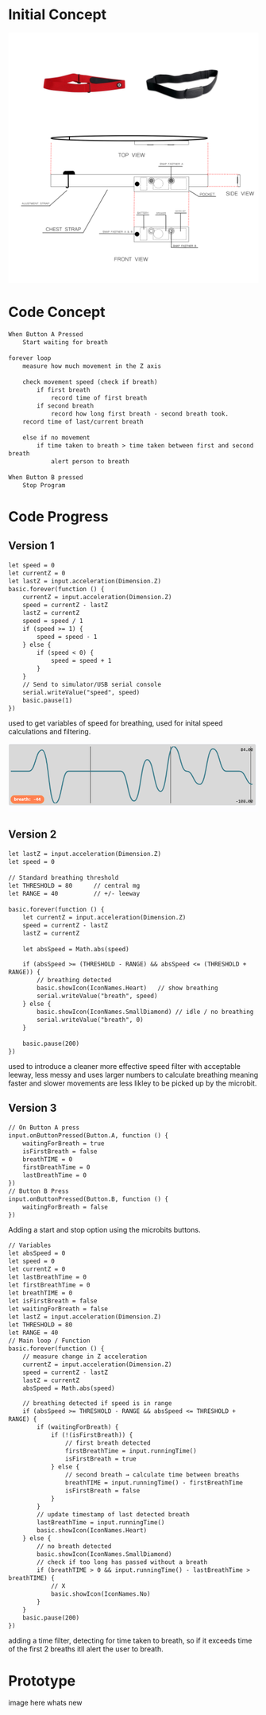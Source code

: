 # Initial Concept
![Inital Concept Sketch](./Images/BreathReminderDrawing.png)

# Code Concept
```
When Button A Pressed
    Start waiting for breath

forever loop
    measure how much movement in the Z axis

    check movement speed (check if breath)
        if first breath
            record time of first breath
        if second breath
            record how long first breath - second breath took.
    record time of last/current breath

    else if no movement
        if time taken to breath > time taken between first and second breath
            alert person to breath

When Button B pressed
    Stop Program
```



# Code Progress
## Version 1
```
let speed = 0
let currentZ = 0
let lastZ = input.acceleration(Dimension.Z)
basic.forever(function () {
    currentZ = input.acceleration(Dimension.Z)
    speed = currentZ - lastZ
    lastZ = currentZ
    speed = speed / 1
    if (speed >= 1) {
        speed = speed - 1
    } else {
        if (speed < 0) {
            speed = speed + 1
        }
    }
    // Send to simulator/USB serial console
    serial.writeValue("speed", speed)
    basic.pause(1)
})
```
used to get variables of speed for breathing, used for inital speed calculations and filtering.

![Inital Speed Filter](./Images/BreathingChart.png)

## Version 2
```
let lastZ = input.acceleration(Dimension.Z)
let speed = 0

// Standard breathing threshold
let THRESHOLD = 80      // central mg
let RANGE = 40          // +/- leeway

basic.forever(function () {
    let currentZ = input.acceleration(Dimension.Z)
    speed = currentZ - lastZ
    lastZ = currentZ

    let absSpeed = Math.abs(speed)
```
```
    if (absSpeed >= (THRESHOLD - RANGE) && absSpeed <= (THRESHOLD + RANGE)) {
        // breathing detected
        basic.showIcon(IconNames.Heart)   // show breathing
        serial.writeValue("breath", speed)
    } else {
        basic.showIcon(IconNames.SmallDiamond) // idle / no breathing
        serial.writeValue("breath", 0)
    }

    basic.pause(200)
})
```
used to introduce a cleaner more effective speed filter with acceptable leeway, less messy and uses larger numbers to calculate breathing meaning faster and slower movements are less likley to be picked up by the microbit.

## Version 3
```
// On Button A press
input.onButtonPressed(Button.A, function () {
    waitingForBreath = true
    isFirstBreath = false
    breathTIME = 0
    firstBreathTime = 0
    lastBreathTime = 0
})
// Button B Press
input.onButtonPressed(Button.B, function () {
    waitingForBreath = false
})
```
Adding a start and stop option using the microbits buttons.
```
// Variables
let absSpeed = 0
let speed = 0
let currentZ = 0
let lastBreathTime = 0
let firstBreathTime = 0
let breathTIME = 0
let isFirstBreath = false
let waitingForBreath = false
let lastZ = input.acceleration(Dimension.Z)
let THRESHOLD = 80
let RANGE = 40
// Main loop / Function
basic.forever(function () {
    // measure change in Z acceleration
    currentZ = input.acceleration(Dimension.Z)
    speed = currentZ - lastZ
    lastZ = currentZ
    absSpeed = Math.abs(speed)
```
```
    // breathing detected if speed is in range
    if (absSpeed >= THRESHOLD - RANGE && absSpeed <= THRESHOLD + RANGE) {
        if (waitingForBreath) {
            if (!(isFirstBreath)) {
                // first breath detected
                firstBreathTime = input.runningTime()
                isFirstBreath = true
            } else {
                // second breath → calculate time between breaths
                breathTIME = input.runningTime() - firstBreathTime
                isFirstBreath = false
            }
        }
        // update timestamp of last detected breath
        lastBreathTime = input.runningTime()
        basic.showIcon(IconNames.Heart)
    } else {
        // no breath detected
        basic.showIcon(IconNames.SmallDiamond)
        // check if too long has passed without a breath
        if (breathTIME > 0 && input.runningTime() - lastBreathTime > breathTIME) {
            // X
            basic.showIcon(IconNames.No)
        }
    }
    basic.pause(200)
})
```
adding a time filter, detecting for time taken to  breath, so if it exceeds time of the first 2 breaths itll alert the user to breath.

# Prototype
image here
whats new